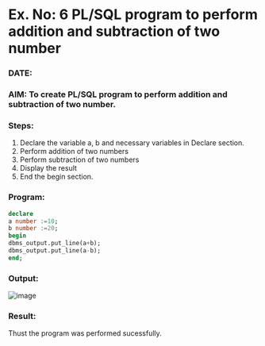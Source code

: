 # Ex. No: 6 PL/SQL program to perform addition and subtraction of two number 
### DATE: 
### AIM: To create PL/SQL program to perform addition and subtraction of two number.

### Steps:
1. Declare the variable a, b and necessary variables in Declare section.
2. Perform addition of two numbers
3. Perform subtraction of two numbers 
4. Display the result 
5. End the begin section.

### Program:
```sql
declare
a number :=10;
b number :=20;
begin
dbms_output.put_line(a+b);
dbms_output.put_line(a-b);
end;
```


### Output:
![image](https://github.com/Lakshmipriya2005/DBMS/assets/115525361/ca244df1-b136-4b51-abb1-e99402105b6b)



### Result:
Thust the program was performed sucessfully.

